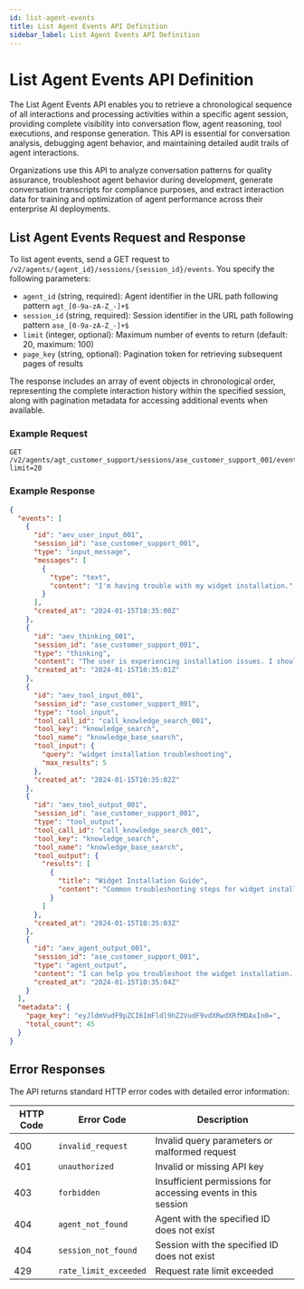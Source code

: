 ```yaml
---
id: list-agent-events
title: List Agent Events API Definition
sidebar_label: List Agent Events API Definition
---
```


# List Agent Events API Definition

The List Agent Events API enables you to retrieve a chronological sequence of all interactions and processing activities within a specific agent session, providing complete visibility into conversation flow, agent reasoning, tool executions, and response generation. This API is essential for conversation analysis, debugging agent behavior, and maintaining detailed audit trails of agent interactions.

Organizations use this API to analyze conversation patterns for quality assurance, troubleshoot agent behavior during development, generate conversation transcripts for compliance purposes, and extract interaction data for training and optimization of agent performance across their enterprise AI deployments.

## List Agent Events Request and Response

To list agent events, send a GET request to `/v2/agents/{agent_id}/sessions/{session_id}/events`. You specify the following parameters:

- `agent_id` (string, required): Agent identifier in the URL path following pattern `agt_[0-9a-zA-Z_-]+$`
- `session_id` (string, required): Session identifier in the URL path following pattern `ase_[0-9a-zA-Z_-]+$`
- `limit` (integer, optional): Maximum number of events to return (default: 20, maximum: 100)
- `page_key` (string, optional): Pagination token for retrieving subsequent pages of results

The response includes an array of event objects in chronological order, representing the complete interaction history within the specified session, along with pagination metadata for accessing additional events when available.

### Example Request

```
GET /v2/agents/agt_customer_support/sessions/ase_customer_support_001/events?limit=20
```

### Example Response

```json
{
  "events": [
    {
      "id": "aev_user_input_001",
      "session_id": "ase_customer_support_001",
      "type": "input_message",
      "messages": [
        {
          "type": "text",
          "content": "I'm having trouble with my widget installation."
        }
      ],
      "created_at": "2024-01-15T10:35:00Z"
    },
    {
      "id": "aev_thinking_001",
      "session_id": "ase_customer_support_001",
      "type": "thinking",
      "content": "The user is experiencing installation issues. I should search our knowledge base for troubleshooting steps.",
      "created_at": "2024-01-15T10:35:01Z"
    },
    {
      "id": "aev_tool_input_001",
      "session_id": "ase_customer_support_001",
      "type": "tool_input",
      "tool_call_id": "call_knowledge_search_001",
      "tool_key": "knowledge_search",
      "tool_name": "knowledge_base_search",
      "tool_input": {
        "query": "widget installation troubleshooting",
        "max_results": 5
      },
      "created_at": "2024-01-15T10:35:02Z"
    },
    {
      "id": "aev_tool_output_001",
      "session_id": "ase_customer_support_001",
      "type": "tool_output",
      "tool_call_id": "call_knowledge_search_001",
      "tool_key": "knowledge_search",
      "tool_name": "knowledge_base_search",
      "tool_output": {
        "results": [
          {
            "title": "Widget Installation Guide",
            "content": "Common troubleshooting steps for widget installation issues."
          }
        ]
      },
      "created_at": "2024-01-15T10:35:03Z"
    },
    {
      "id": "aev_agent_output_001",
      "session_id": "ase_customer_support_001",
      "type": "agent_output",
      "content": "I can help you troubleshoot the widget installation. Let me check our knowledge base for common solutions.",
      "created_at": "2024-01-15T10:35:04Z"
    }
  ],
  "metadata": {
    "page_key": "eyJldmVudF9pZCI6ImFldl9hZ2VudF9vdXRwdXRfMDAxIn0=",
    "total_count": 45
  }
}
```

## Error Responses

The API returns standard HTTP error codes with detailed error information:

| HTTP Code | Error Code | Description |
|-----------|------------|-------------|
| 400 | `invalid_request` | Invalid query parameters or malformed request |
| 401 | `unauthorized` | Invalid or missing API key |
| 403 | `forbidden` | Insufficient permissions for accessing events in this session |
| 404 | `agent_not_found` | Agent with the specified ID does not exist |
| 404 | `session_not_found` | Session with the specified ID does not exist |
| 429 | `rate_limit_exceeded` | Request rate limit exceeded |
